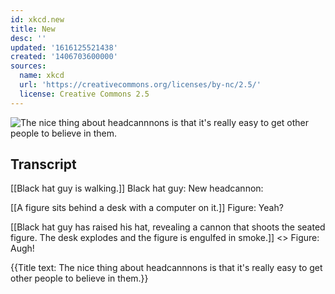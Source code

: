 ```yaml
---
id: xkcd.new
title: New
desc: ''
updated: '1616125521438'
created: '1406703600000'
sources:
  name: xkcd
  url: 'https://creativecommons.org/licenses/by-nc/2.5/'
  license: Creative Commons 2.5
---
```

![The nice thing about headcannnons is that it's really easy to get other people to believe in them.](https://imgs.xkcd.com/comics/new.png)

## Transcript
[[Black hat guy is walking.]]
Black hat guy: New headcannon:

[[A figure sits behind a desk with a computer on it.]]
Figure: Yeah? 

[[Black hat guy has raised his hat, revealing a cannon that shoots the seated figure. The desk explodes and the figure is engulfed in smoke.]]
<<BOOM>>
Figure: Augh! 

{{Title text: The nice thing about headcannnons is that it's really easy to get other people to believe in them.}}
